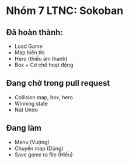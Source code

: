 # Nhóm 7 LTNC: Sokoban

## Đã hoàn thành:
- Load Game
- Map hiển thị
- Hero (thiếu âm thanh)
- Box + Cơ chế hoạt động 

## Đang chờ trong pull request
- Collision map, box, hero
- Winning state
- Nút Undo

## Đang làm
- Menu (Vượng)
- Chuyển map (Dũng)
- Save game ra file (Hiếu)
